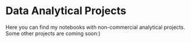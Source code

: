 # Data Analytical Projects
Here you can find my notebooks with non-commercial analytical projects.
<br>
Some other projects are coming soon:)
